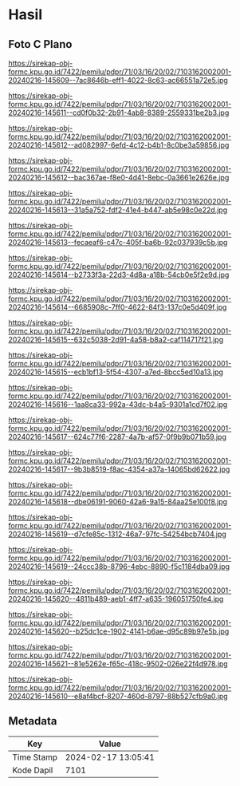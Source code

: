 # Hasil

## Foto C Plano

https://sirekap-obj-formc.kpu.go.id/7422/pemilu/pdpr/71/03/16/20/02/7103162002001-20240216-145609--7ac8646b-eff1-4022-8c63-ac66551a72e5.jpg

https://sirekap-obj-formc.kpu.go.id/7422/pemilu/pdpr/71/03/16/20/02/7103162002001-20240216-145611--cd0f0b32-2b91-4ab8-8389-2559331be2b3.jpg

https://sirekap-obj-formc.kpu.go.id/7422/pemilu/pdpr/71/03/16/20/02/7103162002001-20240216-145612--ad082997-6efd-4c12-b4b1-8c0be3a59856.jpg

https://sirekap-obj-formc.kpu.go.id/7422/pemilu/pdpr/71/03/16/20/02/7103162002001-20240216-145612--bac367ae-f8e0-4d41-8ebc-0a3661e2626e.jpg

https://sirekap-obj-formc.kpu.go.id/7422/pemilu/pdpr/71/03/16/20/02/7103162002001-20240216-145613--31a5a752-fdf2-41e4-b447-ab5e98c0e22d.jpg

https://sirekap-obj-formc.kpu.go.id/7422/pemilu/pdpr/71/03/16/20/02/7103162002001-20240216-145613--fecaeaf6-c47c-405f-ba6b-92c037939c5b.jpg

https://sirekap-obj-formc.kpu.go.id/7422/pemilu/pdpr/71/03/16/20/02/7103162002001-20240216-145614--b2733f3a-22d3-4d8a-a18b-54cb0e5f2e9d.jpg

https://sirekap-obj-formc.kpu.go.id/7422/pemilu/pdpr/71/03/16/20/02/7103162002001-20240216-145614--6685908c-7ff0-4622-84f3-137c0e5d409f.jpg

https://sirekap-obj-formc.kpu.go.id/7422/pemilu/pdpr/71/03/16/20/02/7103162002001-20240216-145615--632c5038-2d91-4a58-b8a2-caf114717f21.jpg

https://sirekap-obj-formc.kpu.go.id/7422/pemilu/pdpr/71/03/16/20/02/7103162002001-20240216-145615--ecb1bf13-5f54-4307-a7ed-8bcc5ed10a13.jpg

https://sirekap-obj-formc.kpu.go.id/7422/pemilu/pdpr/71/03/16/20/02/7103162002001-20240216-145616--1aa8ca33-992a-43dc-b4a5-9301a1cd7f02.jpg

https://sirekap-obj-formc.kpu.go.id/7422/pemilu/pdpr/71/03/16/20/02/7103162002001-20240216-145617--624c77f6-2287-4a7b-af57-0f9b9b071b59.jpg

https://sirekap-obj-formc.kpu.go.id/7422/pemilu/pdpr/71/03/16/20/02/7103162002001-20240216-145617--9b3b8519-f8ac-4354-a37a-14065bd62622.jpg

https://sirekap-obj-formc.kpu.go.id/7422/pemilu/pdpr/71/03/16/20/02/7103162002001-20240216-145618--dbe06191-9060-42a6-9a15-84aa25e100f8.jpg

https://sirekap-obj-formc.kpu.go.id/7422/pemilu/pdpr/71/03/16/20/02/7103162002001-20240216-145619--d7cfe85c-1312-46a7-97fc-54254bcb7404.jpg

https://sirekap-obj-formc.kpu.go.id/7422/pemilu/pdpr/71/03/16/20/02/7103162002001-20240216-145619--24ccc38b-8796-4ebc-8890-f5c1184dba09.jpg

https://sirekap-obj-formc.kpu.go.id/7422/pemilu/pdpr/71/03/16/20/02/7103162002001-20240216-145620--4811b489-aeb1-4ff7-a635-196051750fe4.jpg

https://sirekap-obj-formc.kpu.go.id/7422/pemilu/pdpr/71/03/16/20/02/7103162002001-20240216-145620--b25dc1ce-1902-4141-b6ae-d95c89b97e5b.jpg

https://sirekap-obj-formc.kpu.go.id/7422/pemilu/pdpr/71/03/16/20/02/7103162002001-20240216-145621--81e5262e-f65c-418c-9502-026e22f4d978.jpg

https://sirekap-obj-formc.kpu.go.id/7422/pemilu/pdpr/71/03/16/20/02/7103162002001-20240216-145610--e8af4bcf-8207-460d-8797-88b527cfb9a0.jpg


## Metadata

| Key        | Value               |
| ---------- | ------------------- |
| Time Stamp | 2024-02-17 13:05:41 |
| Kode Dapil | 7101                |



